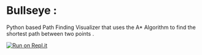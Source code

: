 # Bullseye :
Python based Path Finding Visualizer that uses the A* Algorithm to find the shortest path between two points .

[![Run on Repl.it](https://repl.it/badge/github/arynn-gupta/bullseye)](https://repl.it/github/arynn-gupta/bullseye)